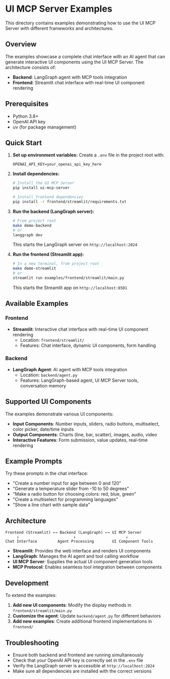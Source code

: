 # UI MCP Server Examples

This directory contains examples demonstrating how to use the UI MCP Server with different frameworks and architectures.

## Overview

The examples showcase a complete chat interface with an AI agent that can generate interactive UI components using the UI MCP Server. The architecture consists of:

- **Backend**: LangGraph agent with MCP tools integration
- **Frontend**: Streamlit chat interface with real-time UI component rendering

## Prerequisites

- Python 3.8+
- OpenAI API key
- uv (for package management)

## Quick Start

1. **Set up environment variables:**
   Create a `.env` file in the project root with:
   ```
   OPENAI_API_KEY=your_openai_api_key_here
   ```

2. **Install dependencies:**
   ```bash
   # Install the UI MCP Server
   pip install ui-mcp-server

   # Install frontend dependencies
   pip install -r frontend/streamlit/requirements.txt
   ```

3. **Run the backend (LangGraph server):**
   ```bash
   # From project root
   make demo-backend
   # or
   langgraph dev
   ```
   This starts the LangGraph server on `http://localhost:2024`

4. **Run the frontend (Streamlit app):**
   ```bash
   # In a new terminal, from project root
   make demo-streamlit
   # or
   streamlit run examples/frontend/streamlit/main.py
   ```
   This starts the Streamlit app on `http://localhost:8501`

## Available Examples

### Frontend
- **Streamlit**: Interactive chat interface with real-time UI component rendering
  - Location: `frontend/streamlit/`
  - Features: Chat interface, dynamic UI components, form handling

### Backend
- **LangGraph Agent**: AI agent with MCP tools integration
  - Location: `backend/agent.py`
  - Features: LangGraph-based agent, UI MCP Server tools, conversation memory

## Supported UI Components

The examples demonstrate various UI components:

- **Input Components**: Number inputs, sliders, radio buttons, multiselect, color picker, date/time inputs
- **Output Components**: Charts (line, bar, scatter), images, audio, video
- **Interactive Features**: Form submission, value updates, real-time rendering

## Example Prompts

Try these prompts in the chat interface:

- "Create a number input for age between 0 and 120"
- "Generate a temperature slider from -10 to 50 degrees"
- "Make a radio button for choosing colors: red, blue, green"
- "Create a multiselect for programming languages"
- "Show a line chart with sample data"

## Architecture

```
Frontend (Streamlit) ←→ Backend (LangGraph) ←→ UI MCP Server
     ↓                        ↓                      ↓
Chat Interface         Agent Processing        UI Component Tools
```

- **Streamlit**: Provides the web interface and renders UI components
- **LangGraph**: Manages the AI agent and tool calling workflow
- **UI MCP Server**: Supplies the actual UI component generation tools
- **MCP Protocol**: Enables seamless tool integration between components

## Development

To extend the examples:

1. **Add new UI components**: Modify the display methods in `frontend/streamlit/main.py`
2. **Customize the agent**: Update `backend/agent.py` for different behaviors
3. **Add new examples**: Create additional frontend implementations in `frontend/`

## Troubleshooting

- Ensure both backend and frontend are running simultaneously
- Check that your OpenAI API key is correctly set in the `.env` file
- Verify the LangGraph server is accessible at `http://localhost:2024`
- Make sure all dependencies are installed with the correct versions
